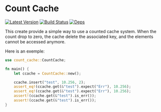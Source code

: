 # Count Cache
 [![Latest Version](http://meritbadge.herokuapp.com/count_cache)](https://crates.io/crates/count_cache) [![Build Status](https://travis-ci.org/czotti/count-cache-rs.svg?branch=master)](https://travis-ci.org/czotti/count-cache-rs) [![Deps](https://deps.rs/repo/github/czotti/count_cache/status.svg)](https://deps.rs/repo/github/czotti/count_cache)

This create provide a simple way to use a counted cache system.
When the count drop to zero, the cache delete the associated key, and the elements cannot be accessed anymore.


Here is an exemple:
```rust
use count_cache::CountCache;

fn main() {
    let ccache = CountCache::new();

    ccache.insert("test", 10.256, 2);
    assert_eq!(ccache.get(&"test").expect("Err"), 10.256);
    assert_eq!(ccache.get(&"test").expect("Err"), 10.256);
    assert!(ccache.get(&"test").is_err());
    assert!(ccache.get(&"test").is_err());
}
```